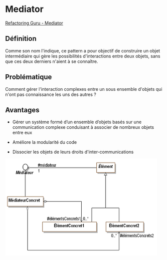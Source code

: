 # Mediator
[Refactoring Guru - Mediator](https://refactoring.guru/design-patterns/mediator)

## Définition

Comme son nom l'indique, ce pattern a pour objectif de construire un objet intermédiaire qui gère les possibilités d'interactions entre deux objets, sans que ces deux derniers n'aient à se connaître.

## Problématique

Comment gérer l'interaction complexes entre un sous ensemble d'objets qui n'ont pas connaissance les uns des autres ?

## Avantages

- Gérer un système formé d’un ensemble d’objets basés sur une communication complexe conduisant à associer de nombreux objets entre eux
 
- Améliore la modularité du code
 
- Dissocier les objets de leurs droits d'inter-communications

![UML Mediator](https://raw.githubusercontent.com/kbrdn1/Design-Patterns-TS/main/assets/UML-Mediator.png)